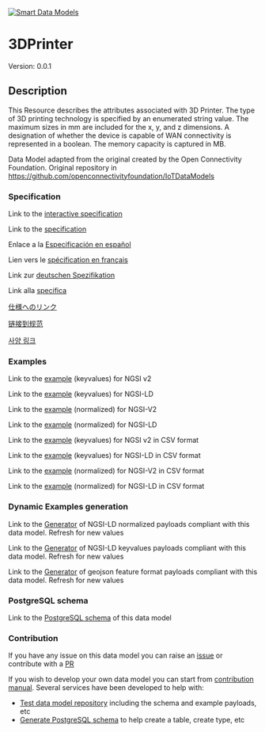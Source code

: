 [![Smart Data Models](https://smartdatamodels.org/wp-content/uploads/2022/01/SmartDataModels_logo.png "Logo")](https://smartdatamodels.org)
# 3DPrinter
Version: 0.0.1

## Description 

This Resource describes the attributes associated with 3D Printer. The type of 3D printing technology is specified by an enumerated string value. The maximum sizes in mm are included for the x, y, and z dimensions. A designation of whether the device is capable of WAN connectivity is represented in a boolean. The memory capacity is captured in MB.

Data Model adapted from the original created by the Open Connectivity Foundation. Original repository in https://github.com/openconnectivityfoundation/IoTDataModels
### Specification

Link to the [interactive specification](https://swagger.lab.fiware.org/?url=https://smart-data-models.github.io/dataModel.OCF/3DPrinter/swagger.yaml)

Link to the [specification](https://github.com/smart-data-models/dataModel.OCF/blob/master/3DPrinter/doc/spec.md)

Enlace a la [Especificación en español](https://github.com/smart-data-models/dataModel.OCF/blob/master/3DPrinter/doc/spec_ES.md)

Lien vers le [spécification en français](https://github.com/smart-data-models/dataModel.OCF/blob/master/3DPrinter/doc/spec_FR.md)

Link zur [deutschen Spezifikation](https://github.com/smart-data-models/dataModel.OCF/blob/master/3DPrinter/doc/spec_DE.md)

Link alla [specifica](https://github.com/smart-data-models/dataModel.OCF/blob/master/3DPrinter/doc/spec_IT.md)

[仕様へのリンク](https://github.com/smart-data-models/dataModel.OCF/blob/master/3DPrinter/doc/spec_JA.md)

[链接到规范](https://github.com/smart-data-models/dataModel.OCF/blob/master/3DPrinter/doc/spec_ZH.md)

[사양 링크](https://github.com/smart-data-models/dataModel.OCF/blob/master/3DPrinter/doc/spec_KO.md)
### Examples

Link to the [example](https://smart-data-models.github.io/dataModel.OCF/3DPrinter/examples/example.json) (keyvalues) for NGSI v2

Link to the [example](https://smart-data-models.github.io/dataModel.OCF/3DPrinter/examples/example.jsonld) (keyvalues) for NGSI-LD

Link to the [example](https://smart-data-models.github.io/dataModel.OCF/3DPrinter/examples/example-normalized.json) (normalized) for NGSI-V2

Link to the [example](https://smart-data-models.github.io/dataModel.OCF/3DPrinter/examples/example-normalized.jsonld) (normalized) for NGSI-LD

Link to the [example](https://github.com/smart-data-models/dataModel.OCF/blob/master/3DPrinter/examples/example.json.csv) (keyvalues) for NGSI v2 in CSV format

Link to the [example](https://github.com/smart-data-models/dataModel.OCF/blob/master/3DPrinter/examples/example.jsonld.csv) (keyvalues) for NGSI-LD in CSV format

Link to the [example](https://github.com/smart-data-models/dataModel.OCF/blob/master/3DPrinter/examples/example-normalized.json.csv) (normalized) for NGSI-V2 in CSV format

Link to the [example](https://github.com/smart-data-models/dataModel.OCF/blob/master/3DPrinter/examples/example-normalized.jsonld.csv) (normalized) for NGSI-LD in CSV format
### Dynamic Examples generation

Link to the [Generator](https://smartdatamodels.org/extra/ngsi-ld_generator.php?schemaUrl=https://raw.githubusercontent.com/smart-data-models/dataModel.OCF/master/3DPrinter/schema.json&email=info@smartdatamodels.org) of NGSI-LD normalized payloads compliant with this data model. Refresh for new values

Link to the [Generator](https://smartdatamodels.org/extra/ngsi-ld_generator_keyvalues.php?schemaUrl=https://raw.githubusercontent.com/smart-data-models/dataModel.OCF/master/3DPrinter/schema.json&email=info@smartdatamodels.org) of NGSI-LD keyvalues payloads compliant with this data model. Refresh for new values

Link to the [Generator](https://smartdatamodels.org/extra/geojson_features_generator.php?schemaUrl=https://raw.githubusercontent.com/smart-data-models/dataModel.OCF/master/3DPrinter/schema.json&email=info@smartdatamodels.org) of geojson feature format payloads compliant with this data model. Refresh for new values
### PostgreSQL schema

Link to the [PostgreSQL schema](https://github.com/smart-data-models/dataModel.OCF/blob/master/3DPrinter/schema.sql) of this data model
### Contribution

 If you have any issue on this data model you can raise an [issue](https://github.com/smart-data-models/dataModel.OCF/issues)  or contribute with a [PR](https://github.com/smart-data-models/dataModel.OCF/pulls)

 If you wish to develop your own data model you can start from [contribution manual](https://bit.ly/contribution_manual). Several services have been developed to help with: 
 - [Test data model repository](https://smartdatamodels.org/index.php/data-models-contribution-api/) including the schema and example payloads, etc
 - [Generate PostgreSQL schema](https://smartdatamodels.org/index.php/sql-service/) to help create a table, create type, etc